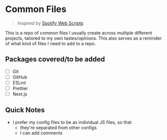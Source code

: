# Common Files

> Inspired by [Spotify Web Scripts](https://github.com/spotify/web-scripts)

This is a repo of common files I usually create across multiple different projects, tailored to my own tastes/opinions. This also serves as a reminder of what kind of files I need to add to a repo.

## Packages covered/to be added

- [ ] Git
- [ ] GitHub
- [ ] ESLint
- [ ] Prettier
- [ ] Next.js

## Quick Notes

- I prefer my config files to be as individual JS files, so that
  - they're separated from other configs
  - I can add comments
